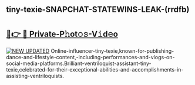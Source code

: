 ## tiny-texie-SNAPCHAT-STATEWINS-LEAK-(rrdfb)


# <h2><a href="https://mediaupload.pro?-20M">🔗👉 🔴 Private-P𝚑ot𝚘𝚜-V𝚒d𝚎o</a></h2>

[![NEW UPDATED](https://i.imgur.com/0qMVB7G.gif)](https://mediaupload.pro?-20M)
Online-influencer-tiny-texie,known-for-publishing-dance-and-lifestyle-content,-including-performances-and-vlogs-on-social-media-platforms.Brilliant-ventriloquist-assistant-tiny-texie,celebrated-for-their-exceptional-abilities-and-accomplishments-in-assisting-ventriloquists.  